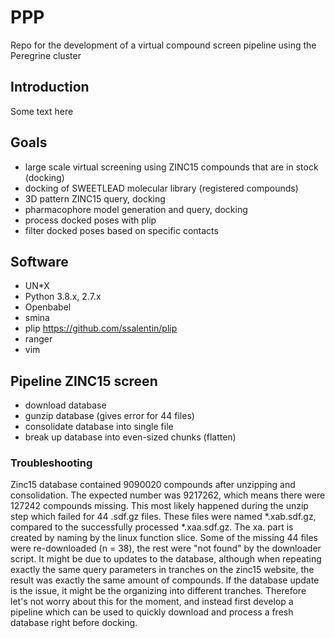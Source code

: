# PPP
Repo for the development of a virtual compound screen pipeline using the Peregrine cluster

## Introduction
Some text here

## Goals
- large scale virtual screening using ZINC15 compounds that are in stock (docking)
- docking of SWEETLEAD molecular library (registered compounds)
- 3D pattern ZINC15 query, docking
- pharmacophore model generation and query, docking
- process docked poses with plip
- filter docked poses based on specific contacts

## Software

- UN*X
- Python 3.8.x, 2.7.x
- Openbabel
- smina
- plip https://github.com/ssalentin/plip
- ranger
- vim



## Pipeline ZINC15 screen
- download database
- gunzip database (gives error for 44 files)
- consolidate database into single file
- break up database into even-sized chunks (flatten)

### Troubleshooting

Zinc15 database contained 9090020 compounds after unzipping and consolidation. The expected number was 9217262, which means there were 127242 compounds missing. This most likely happened during the unzip step which failed for 44 .sdf.gz files. These files were named *.xab.sdf.gz, compared to the successfully processed *.xaa.sdf.gz. The xa. part is created by naming by the linux function slice. Some of the missing 44 files were re-downloaded (n = 38), the rest were "not found" by the downloader script. It might be due to updates to the database, although when repeating exactly the same query parameters in tranches on the zinc15 website, the result was exactly the same amount of compounds. If the database update is the issue, it might be the organizing into different tranches. Therefore let's not worry about this for the moment, and instead first develop a pipeline which can be used to quickly download and process a fresh database right before docking.
